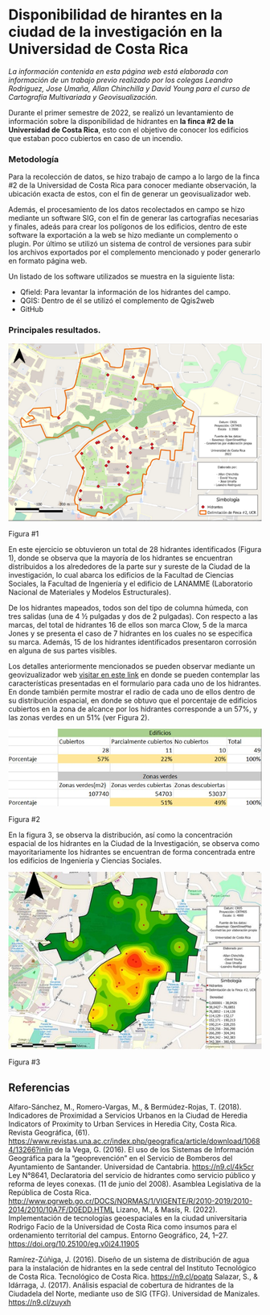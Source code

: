 # Disponibilidad de hirantes en la ciudad de la investigación en la Universidad de Costa Rica

*La información contenida en esta página web está elaborada con información de un trabajo previo realizado por los colegas Leandro Rodriguez, Jose Umaña, Allan Chinchilla y David Young para el curso de Cartografía Multivariada y Geovisualización.*

Durante el primer semestre de 2022, se realizó un levantamiento de información sobre la disponibilidad de hidrantes en **la finca #2 de la Universidad de Costa Rica**, esto con el objetivo de conocer los edificios que estaban poco cubiertos en caso de un incendio.

### Metodología

Para la recolección de datos, se hizo trabajo de campo a lo largo de la finca #2 de la Universidad de Costa Rica para conocer mediante observación, la ubicación exacta de estos, con el fin de generar un geovisualizador web.

Además, el procesamiento de los datos recolectados en campo se hizo mediante un software SIG, con el fin de generar las cartografías necesarias y finales, adeás para crear los polígonos de los edificios, dentro de este software la exportación a la web se hizo mediante un complemento o plugin. Por último se utilizó un sistema de control de versiones para subir los archivos exportados por el complemento mencionado y poder generarlo en formato página web.

Un listado de los software utilizados se muestra en la siguiente lista:

- Qfield: Para levantar la información de los hidrantes del campo.
- QGIS: Dentro de él se utilizó el complemento de Qgis2web
- GitHub


### Principales resultados.

![Figura#1](Captura.PNG)

Figura #1

 En este ejercicio se obtuvieron un total de 28 hidrantes identificados (Figura 1), donde se observa que la mayoría de los hidrantes se encuentran distribuidos a los alrededores de la parte sur y sureste de la Ciudad de la investigación, lo cual abarca los edificios de la Facultad de Ciencias Sociales, la Facultad de Ingeniería y el edificio de LANAMME (Laboratorio Nacional de Materiales y Modelos Estructurales).

De los hidrantes mapeados, todos son del tipo de columna húmeda, con tres salidas (una de 4 ½ pulgadas y dos de 2 pulgadas). Con respecto a las marcas, del total de hidrantes 16 de ellos son marca Clow, 5 de la marca Jones y se presenta el caso de 7 hidrantes en los cuales no se especifica su marca. Además, 15 de los hidrantes identificados presentaron corrosión en alguna de sus partes visibles.
     
Los detalles anteriormente mencionados se pueden observar mediante un geovizualizador web [visitar en este link](https://david-young99.github.io/Hidrantesv2/) en donde se pueden contemplar las características presentadas en el formulario para cada uno de los hidrantes. En donde también permite mostrar el radio de cada uno de ellos dentro de su distribución espacial, en donde se obtuvo que el porcentaje de edificios cubiertos en la zona de alcance por los hidrantes corresponde a un 57%, y las zonas verdes en un 51% (ver Figura 2).

![Figura#2](tabla.jpg)


Figura #2


 En la figura 3, se observa la distribución, así como la concentración espacial de los hidrantes en la Ciudad de la Investigación, se observa como mayoritariamente los hidrantes se encuentran de forma concentrada entre los edificios de Ingeniería y Ciencias Sociales. 
 
 
 ![Figura#3](inter.jpg)
 
 Figura #3
 
## Referencias
Alfaro-Sánchez, M., Romero-Vargas, M., & Bermúdez-Rojas, T. (2018). Indicadores de Proximidad a Servicios Urbanos en la Ciudad de Heredia Indicators of Proximity to Urban Services in Heredia City, Costa Rica. Revista Geográfica, (61). https://www.revistas.una.ac.cr/index.php/geografica/article/download/10684/13266?inlin
de la Vega, G. (2016). El uso de los Sistemas de Información Geográfica para la “geoprevención” en el Servicio de Bomberos del Ayuntamiento de Santander. Universidad de Cantabria. https://n9.cl/4k5cr
Ley N°8641, Declaratoria del servicio de hidrantes como servicio público y reforma de leyes conexas. (11 de junio del 2008). Asamblea Legislativa de la República de Costa Rica. http://www.pgrweb.go.cr/DOCS/NORMAS/1/VIGENTE/R/2010-2019/2010-2014/2010/10A7F/D0EDD.HTML
Lizano, M., & Masís, R. (2022). Implementación de tecnologías geoespaciales en la ciudad universitaria Rodrigo Facio de la Universidad de Costa Rica como insumos para el ordenamiento territorial del campus. Entorno Geográfico, 24, 1–27. https://doi.org/10.25100/eg.v0i24.11905

Ramírez-Zúñiga, J. (2016). Diseño de un sistema de distribución de agua para la instalación de hidrantes en la sede central del Instituto Tecnológico de Costa Rica. Tecnológico de Costa Rica. https://n9.cl/poatq
Salazar, S., & Idárraga, J. (2017). Análisis espacial de cobertura de hidrantes de la Ciudadela del Norte, mediante uso de SIG (TFG). Universidad de Manizales. https://n9.cl/zuyxh


